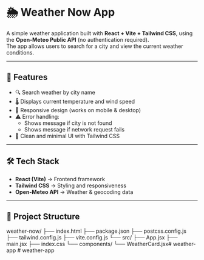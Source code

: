 # 🌦️ Weather Now App

A simple weather application built with **React + Vite + Tailwind CSS**, using the **Open-Meteo Public API** (no authentication required).  
The app allows users to search for a city and view the current weather conditions.

---

## 🚀 Features
- 🔍 Search weather by city name  
- 🌡️ Displays current temperature and wind speed  
- 📱 Responsive design (works on mobile & desktop)  
- ⚠️ Error handling:
  - Shows message if city is not found
  - Shows message if network request fails
- 🎨 Clean and minimal UI with Tailwind CSS

---

## 🛠️ Tech Stack
- **React (Vite)** → Frontend framework  
- **Tailwind CSS** → Styling and responsiveness  
- **Open-Meteo API** → Weather & geocoding data  

---

## 📂 Project Structure

weather-now/
├── index.html
├── package.json
├── postcss.config.js
├── tailwind.config.js
├── vite.config.js
└── src/
├── App.jsx
├── main.jsx
├── index.css
└── components/
└── WeatherCard.jsx#   w e a t h e r - a p p  
 # weather-app
